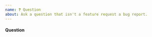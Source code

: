 ```yaml
---
name: ❓ Question
about: Ask a question that isn't a feature request a bug report.
---
```


<!-- ⚠️ Make sure to browse the opened and closed issues before submitting your issue. -->

#### Question
<!--- How can we help? -->

